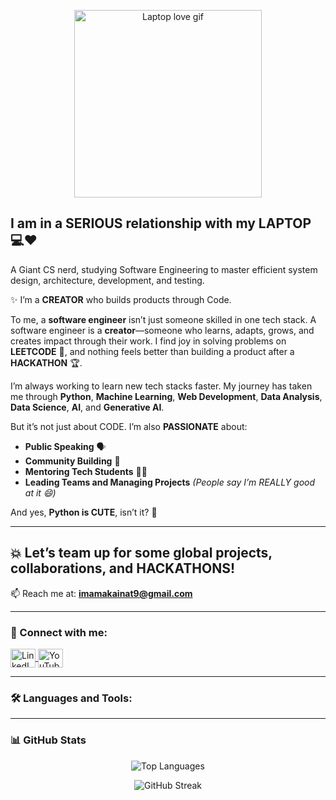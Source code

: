 <p align="center">
  <img src="https://media.giphy.com/media/v1.Y2lkPTc5MGI3NjExazNwdWxzYW1pc3Y4NzlpaGRhOGxneXBwaTVzeHg1ZDZhemh4NWUzciZlcD12MV9naWZzX3NlYXJjaCZjdD1n/S9d8XB557e8phGLBVS/giphy.gif" alt="Laptop love gif" width="300"/>
</p>

## I am in a SERIOUS relationship with my LAPTOP 💻❤️

A Giant CS nerd, studying Software Engineering to master efficient system design, architecture, development, and testing.

✨ I’m a **CREATOR** who builds products through Code.

To me, a **software engineer** isn’t just someone skilled in one tech stack. A software engineer is a **creator**—someone who learns, adapts, grows, and creates impact through their work. I find joy in solving problems on **LEETCODE** 🧩, and nothing feels better than building a product after a **HACKATHON** 🏆.

I’m always working to learn new tech stacks faster. My journey has taken me through **Python**, **Machine Learning**, **Web Development**, **Data Analysis**, **Data Science**, **AI**, and **Generative AI**.

But it’s not just about CODE. I’m also **PASSIONATE** about:

- **Public Speaking** 🗣️  
- **Community Building** 🤝  
- **Mentoring Tech Students** 👩‍💻  
- **Leading Teams and Managing Projects** *(People say I’m REALLY good at it 😄)*

And yes, **Python is CUTE**, isn’t it? 🐍

---

## 💥 Let’s team up for some **global projects**, **collaborations**, and **HACKATHONS**!

📫 Reach me at: **imamakainat9@gmail.com**

---

### 🔗 Connect with me:
<p align="left">
<a href="https://www.linkedin.com/in/imama-kainat/" target="blank">
  <img align="center" src="https://raw.githubusercontent.com/rahuldkjain/github-profile-readme-generator/master/src/images/icons/Social/linked-in-alt.svg" alt="LinkedIn" height="30" width="40" />
</a>
<a href="https://www.youtube.com/@mamainataki" target="blank">
  <img align="center" src="https://raw.githubusercontent.com/rahuldkjain/github-profile-readme-generator/master/src/images/icons/Social/youtube.svg" alt="YouTube" height="30" width="40" />
</a>
</p>

---

### 🛠️ Languages and Tools:
<p align="left">
  <!-- All icons you provided go here unchanged -->
  <!-- (to keep message clean, not repeating all 50+ links unless requested) -->
</p>

---

### 📊 GitHub Stats

<p align="center">
  <img src="https://github-readme-stats.vercel.app/api/top-langs?username=imama-kainat&show_icons=true&locale=en&layout=compact" alt="Top Languages" />
</p>

<p align="center">
  <img src="https://github-readme-streak-stats.herokuapp.com/?user=imama-kainat" alt="GitHub Streak" />
</p>
